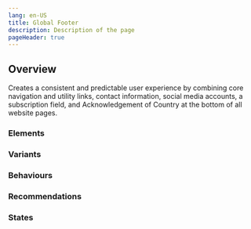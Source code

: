 ```yaml
---
lang: en-US
title: Global Footer
description: Description of the page
pageHeader: true
---
```


## Overview

Creates a consistent and predictable user experience by combining core navigation and utility links, contact information, social media accounts, a subscription field, and Acknowledgement of Country at the bottom of all website pages.

### Elements

<CodeDemo :image="$withBase('/images/map-sample.png')" :contents="[{ x: 4, y: 8.5, title: 'Breadcrumbs', text: 'A breadcrumb, showing the navigation history.' }, { x: 4, y: 20, title: 'Heading (sub-topic title)', text: 'A direct, short title focused on the main action the user will complete on the page.' },]">
<template #code>
<CodeGroup>
  <CodeGroupItem title="HTML">

```html
<p>Some random html</p>
<ul class="ul">
  <li>A list</li>
</ul>
<pre>This is code</pre>
```

  </CodeGroupItem>

  <CodeGroupItem title="JS" active>

```js:no-line-numbers
console.log('Hello, Styleguide!')
```

  </CodeGroupItem>
</CodeGroup>
</template>
</CodeDemo>

### Variants

### Behaviours

### Recommendations

### States

